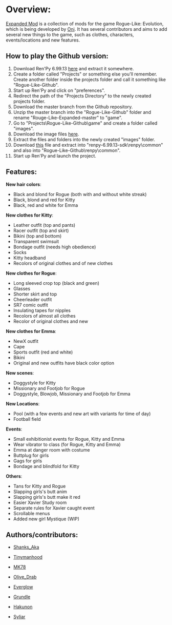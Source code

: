 # Overview:
[Expanded Mod](https://f95zone.com/threads/rogue-like-evolution-expanded-mod-v24-08.14865/) is a collection of mods for the game Rogue-Like: Evolution, which is being developed by [Oni](https://www.patreon.com/OniArtist).
It has several contributors and aims to add several new things to the game, such as clothes, characters, events/locations and new features.

## How to play the Github version:
1. Download Ren'Py 6.99.13 [here](https://www.renpy.org/release/6.99.13) and extract it somewhere.
2. Create a folder called "Projects" or something else you'll remember. Create another folder inside the projects folder and call it something like "Rogue-Like-Github". 
3. Start up Ren'Py and click on "preferences". 
4. Redirect the path of the "Projects Directory" to the newly created projects folder. 
5. Download the master branch from the Github repository.
6. Unzip the master branch into the "Rogue-Like-Github" folder and rename "Rouge-Like-Expanded-master" to "game".
7. Go to "Projects\Rogue-Like-Github\game" and create a folder called "images".
8. Download the image files [here](https://mega.nz/#F!QfoRhATA!VWBVBhoE_NabSQ979FY3rg).
9. Extract the files and folders into the newly created "images" folder. 
10. Download [this](https://mega.nz/#!hTYDUIqZ!_meQOlSE-ixZzYAM-IcZcGllFJNIuSuI-zitwHm00Go) file and extract into "renpy-6.99.13-sdk\renpy\common" and also into "Rogue-Like-Github\renpy\common".
11. Start up Ren'Py and launch the project. 


## Features:
**New hair colors**:
- Black and blond for Rogue (both with and without white streak)
- Black, blond and red for Kitty
- Black, red and white for Emma


**New clothes for Kitty**:
- Leather outfit (top and pants)
- Racer outfit (top and skirt)
- Bikini (top and bottom)
- Transparent swimsuit
- Bondage outfit (needs high obedience)
- Socks
- Kitty headband
- Recolors of original clothes and of new clothes


**New clothes for Rogue**:
- Long sleeved crop top (black and green)
- Glasses
- Shorter skirt and top
- Cheerleader outfit
- SR7 comic outfit
- Insulating tapes for nipples
- Recolors of almost all clothes
- Recolor of original clothes and new


**New clothes for Emma**:
- NewX outfit
- Cape
- Sports outfit (red and white)
- Bikini
- Original and new outfits have black color option


**New scenes**:
- Doggystyle for Kitty
- Missionary and Footjob for Rogue
- Doggystyle, Blowjob, Missionary and Footjob for Emma


**New Locations**:
- Pool (with a few events and new art with variants for time of day)
- Football field


**Events**:
- Small exhibitionist events for Rogue, Kitty and Emma
- Wear vibrator to class (for Rogue, Kitty and Emma)
- Emma at danger room with costume
- Buttplug for girls
- Gags for girls
- Bondage and blindfold for Kitty


**Others**:
- Tans for Kitty and Rogue
- Slapping girls's butt anim
- Slapping girls's butt make it red
- Easier Xavier Study room
- Separate rules for Xavier caught event
- Scrollable menus
- Added new girl Mystique (WIP)


## Authors/contributors:
- [Shanks_Aka](https://f95zone.com/members/shanks_aka.315447/)
- [Tinymanhood](https://f95zone.com/members/tinymanhood.58077/)
- [MK78](https://f95zone.com/members/mk78.343405/)
- [Olive_Drab](https://f95zone.com/members/olive_drab.57696/)


- [Everglow](https://f95zone.com/members/everglow.3829/)
- [Grundle](https://f95zone.com/members/grundle.8956/)
- [Hakunon](https://f95zone.com/members/hakunon.17790/)
- [Syliar](https://f95zone.com/members/syliar.123758/)

